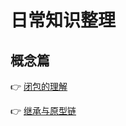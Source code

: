 # 日常知识整理

## 概念篇

👉 [闭包的理解](https://github.com/ArthurWangCN/notepad/issues/1)

👉 [继承与原型链](https://github.com/ArthurWangCN/notepad/issues/2)
